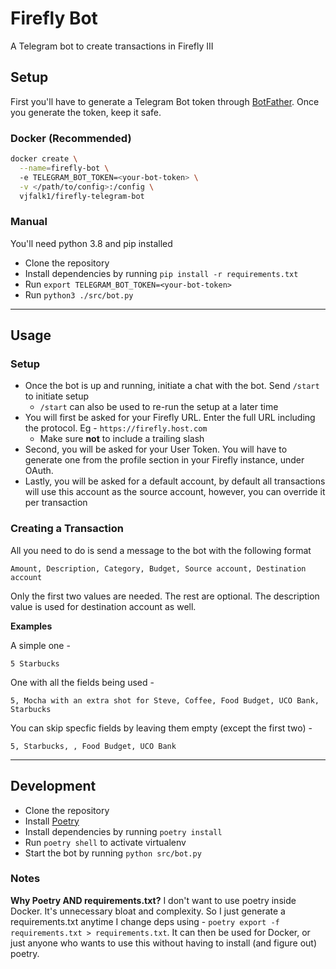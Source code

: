# Firefly Bot

A Telegram bot to create transactions in Firefly III
## Setup

First you'll have to generate a Telegram Bot token through [BotFather](https://t.me/botfather). Once you generate the token, keep it safe.

### Docker (Recommended)

```bash
docker create \
  --name=firefly-bot \ 
  -e TELEGRAM_BOT_TOKEN=<your-bot-token> \
  -v </path/to/config>:/config \
  vjfalk1/firefly-telegram-bot
```

### Manual
You'll need python 3.8 and pip installed

- Clone the repository
- Install dependencies by running `pip install -r requirements.txt`
- Run `export TELEGRAM_BOT_TOKEN=<your-bot-token>`
- Run `python3 ./src/bot.py`

---

## Usage

### Setup
- Once the bot is up and running, initiate a chat with the bot. Send `/start` to initiate setup 
  - `/start` can also be used to re-run the setup at a later time
- You will first be asked for your Firefly URL. Enter the full URL including the protocol. Eg - `https://firefly.host.com`
  - Make sure **not** to include a trailing slash
- Second, you will be asked for your User Token. You will have to generate one from the profile section in your Firefly instance, under OAuth. 
- Lastly, you will be asked for a default account, by default all transactions will use this account as the source account, however, you can override it per transaction

### Creating a Transaction
All you need to do is send a message to the bot with the following format

```Amount, Description, Category, Budget, Source account, Destination account```

Only the first two values are needed. The rest are optional. The description value is used for destination account as well. 
  
**Examples**

A simple one - 

```5 Starbucks```

One with all the fields being used -

```5, Mocha with an extra shot for Steve, Coffee, Food Budget, UCO Bank, Starbucks```

You can skip specfic fields by leaving them empty (except the first two) - 

```5, Starbucks, , Food Budget, UCO Bank```

---

## Development
- Clone the repository
- Install [Poetry](https://github.com/python-poetry/poetry)
- Install dependencies by running `poetry install`
- Run `poetry shell` to activate virtualenv
- Start the bot by running `python src/bot.py`

### Notes

**Why Poetry AND requirements.txt?**
I don't want to use poetry inside Docker. It's unnecessary bloat and complexity. So I just generate a requirements.txt anytime I change deps using - `poetry export -f requirements.txt > requirements.txt`. It can then be used for Docker, or just anyone who wants to use this without having to install (and figure out) poetry.